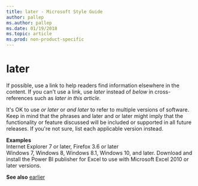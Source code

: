 ```yaml
---
title: later - Microsoft Style Guide
author: pallep
ms.author: pallep
ms.date: 01/19/2018
ms.topic: article
ms.prod: non-product-specific
---
```


# later

If possible, use a link to help readers find information elsewhere in the content. If you can't use a link, use *later* instead of *below* in cross-references such as *later in this article.*

It's OK to use *or later* or *and later* to refer to multiple versions of software. Keep in mind that the phrases and later and or later might imply that the functionality or feature discussed will be included or supported in all future releases. If you're not sure, list each applicable version instead.

**Examples**  
Internet Explorer 7 or later, Firefox 3.6 or later  
Windows 7, Windows 8, Windows 8.1, Windows 10, and later. 
Download and install the Power BI publisher for Excel to use with Microsoft Excel 2010 or later versions.

**See also** [earlier](~/a-z-word-list-term-collections/e/earlier.md)
